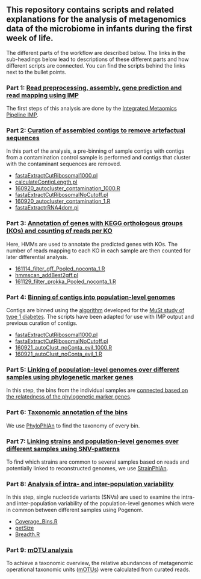 ## This repository contains scripts and related explanations for the analysis of metagenomics data of the microbiome in infants during the first week of life.
The different parts of the workflow are described below. The links in the sub-headings below lead to descriptions of these different parts and how different scripts are connected. You can find the scripts behind the links next to the bullet points.

### Part 1: [Read preprocessing, assembly, gene prediction and read mapping using IMP](runIMP.md)
The first steps of this analysis are done by the [Integrated Metaomics Pipeline IMP](https://git-r3lab.uni.lu/IMP/IMP/). 

### Part 2: [Curation of assembled contigs to remove artefactual sequences](curation.md)
In this part of the analysis, a pre-binning of sample contigs with contigs from a contamination control sample is performed and contigs that cluster with the contaminant sequences are removed.
* [fastaExtractCutRibosomal1000.pl](fastaExtractCutRibosomal1000.pl)
* [calculateContigLength.pl](calculateContigLength.pl)
* [160920_autocluster_contamination_1000.R](160920_autocluster_contamination_1000.R)
* [fastaExtractCutRibosomalNoCutoff.pl](fastaExtractCutRibosomalNoCutoff.pl)
* [160920_autocluster_contamination_1.R](160920_autocluster_contamination_1.R)
* [fastaExtractrRNA4dom.pl](fastaExtractrRNA4dom.pl)

### Part 3: [Annotation of genes with KEGG orthologous groups (KOs) and counting of reads per KO](KOanalysis.md)
Here, HMMs are used to annotate the predicted genes with KOs. The number of reads mapping to each KO in each sample are then counted for later differential analysis.
* [161114_filter_gff_Pooled_noconta_1.R](161114_filter_gff_Pooled_noconta_1.R)
* [hmmscan_addBest2gff.pl](hmmscan_addBest2gff.pl)
* [161129_filter_prokka_Pooled_noconta_1.R](161129_filter_prokka_Pooled_noconta_1.R)

### Part 4: [Binning of contigs into population-level genomes](binning.md)
Contigs are binned using the [algorithm](https://git-r3lab.uni.lu/anna.buschart/MuStMultiomics/blob/master/automatic-clustering.md) developed for the [MuSt study of type 1 diabetes](https://git-r3lab.uni.lu/anna.buschart/MuStMultiomics/blob/master/automatic-clustering.md). The scripts have been adapted for use with IMP output and previous curation of contigs.
* [fastaExtractCutRibosomal1000.pl](fastaExtractCutRibosomal1000.pl)
* [fastaExtractCutRibosomalNoCutoff.pl](fastaExtractCutRibosomalNoCutoff.pl)
* [160921_autoClust_noConta_evil_1000.R](160921_autoClust_noConta_evil_1000.R)
* [160921_autoClust_noConta_evil_1.R](160921_autoClust_noConta_evil_1.R)

### Part 5: [Linking of population-level genomes over different samples using phylogenetic marker genes](https://git-r3lab.uni.lu/malte.herold/Linking_COSMIC_bins)
In this step, the bins from the individual samples are [connected based on the relatedness of the phylogenetic marker genes](https://git-r3lab.uni.lu/malte.herold/Linking_COSMIC_bins).

### Part 6: [Taxonomic annotation of the bins](phylophlan.md)
We use [PhyloPhlAn](https://huttenhower.sph.harvard.edu/phylophlan) to find the taxonomy of every bin.

### Part 7: [Linking strains and population-level genomes over different samples using SNV-patterns](strainphlan.md)
To find which strains are common to several samples based on reads and potentially linked to reconstructed genomes, we use [StrainPhlAn](http://segatalab.cibio.unitn.it/tools/strainphlan/).

### Part 8: [Analysis of intra- and inter-population variability](pogenom.md)
In this step, single nucleotide variants (SNVs) are used to examine the intra- and inter-population variability of the population-level genomes which were in common between different samples using Pogenom.
* [Coverage_Bins.R](Coverage_Bins.R)
* [getSize](getSize)
* [Breadth.R](Breadth.R)

### Part 9: [mOTU analysis](mOTUs.md)
To achieve a taxonomic overview, the relative abundances of metagenomic operational taxonomic units ([mOTUs](http://www.bork.embl.de/software/mOTU/)) were calculated from curated reads.


